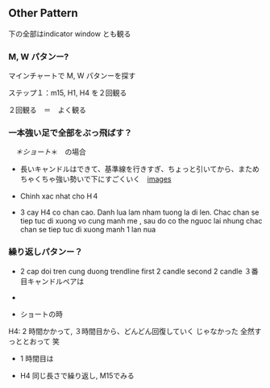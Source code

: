 ## Other Pattern

下の全部はindicator window とも観る

### M, W パタンー?

マインチャートで M, W パタンーを探す

ステップ１：m15, H1, H4 を２回観る

  ２回観る　＝　よく観る

### 一本強い足で全部をぶっ飛ばす？

　*＊ショート*＊　の場合

- 長いキャンドルはできて、基準線を行きすぎ、ちょっと引いてから、まためちゃくちゃ強い勢いで下にすごくいく　[images](images)

- Chinh xac nhat cho H４

- 3 cay H4 co chan cao. Danh lua lam nham tuong la di len.  Chac chan se tiep tuc di xuong vo cung manh me , sau do co the nguoc lai nhung chac chan se tiep tuc di xuong manh 1 lan nua

### 繰り返しパタンー？

- 2 cap doi tren cung duong trendline
  first 2 candle
  second 2 candle
  ３番目キャンドルペアは

-

- ショートの時

 H4: 2 時間かかって, ３時間目から、どんどん回復していく じゃなかった
 全然すっととおって 笑

- 1 時間目は

- H4 同じ長さで繰り返し, M15でみる
